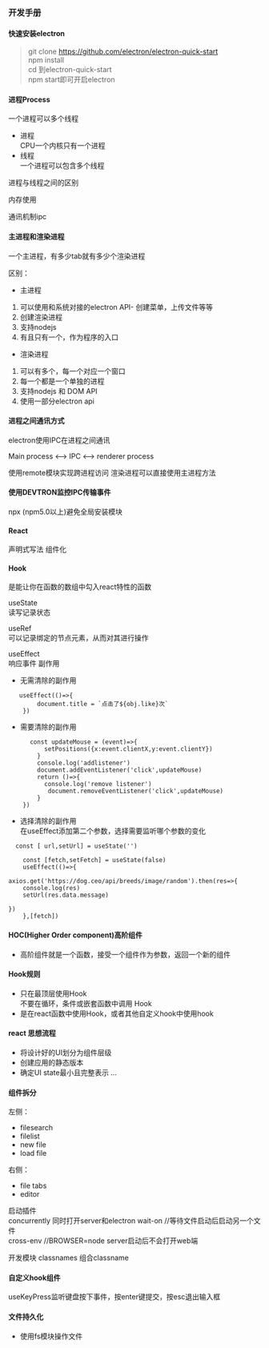 ### 开发手册

#### 快速安装electron
 > git clone https://github.com/electron/electron-quick-start   
 >npm install   
 cd 到electron-quick-start   
   npm start即可开启electron


#### 进程Process

一个进程可以多个线程

- 进程   
CPU一个内核只有一个进程
- 线程    
一个进程可以包含多个线程

进程与线程之间的区别  

内存使用

通讯机制ipc

#### 主进程和渲染进程  
一个主进程，有多少tab就有多少个渲染进程

区别：
- 主进程  
1. 可以使用和系统对接的electron API- 创建菜单，上传文件等等  
2. 创建渲染进程
3. 支持nodejs
4. 有且只有一个，作为程序的入口

- 渲染进程
1. 可以有多个，每一个对应一个窗口
2. 每一个都是一个单独的进程
3. 支持nodejs 和 DOM API
4. 使用一部分electron api


#### 进程之间通讯方式
electron使用IPC在进程之间通讯

Main process <--> IPC <--> renderer process

使用remote模块实现跨进程访问
渲染进程可以直接使用主进程方法

#### 使用DEVTRON监控IPC传输事件

npx (npm5.0以上)避免全局安装模块

#### React

声明式写法
组件化


#### Hook
是能让你在函数的数组中勾入react特性的函数   

useState  
读写记录状态   

useRef   
可以记录绑定的节点元素，从而对其进行操作   

useEffect  
响应事件
副作用   
- 无需清除的副作用   
```
   useEffect(()=>{
        document.title = `点击了${obj.like}次`
    })
```
- 需要清除的副作用
```
      const updateMouse = (event)=>{
          setPositions({x:event.clientX,y:event.clientY})
        }
        console.log('addlistener')
        document.addEventListener('click',updateMouse)
        return ()=>{
          console.log('remove listener')
           document.removeEventListener('click',updateMouse)
        }
    })
```
- 选择清除的副作用   
在useEffect添加第二个参数，选择需要监听哪个参数的变化
```
  const [ url,setUrl] = useState('')
  
    const [fetch,setFetch] = useState(false)
    useEffect(()=>{

axios.get('https://dog.ceo/api/breeds/image/random').then(res=>{
    console.log(res)
    setUrl(res.data.message)

})
    },[fetch])
```

#### HOC(Higher Order component)高阶组件   
- 高阶组件就是一个函数，接受一个组件作为参数，返回一个新的组件  


#### Hook规则

- 只在最顶层使用Hook   
不要在循环，条件或嵌套函数中调用 Hook  
- 是在react函数中使用Hook，或者其他自定义hook中使用hook


#### react 思想流程
- 将设计好的UI划分为组件层级  
- 创建应用的静态版本  
- 确定UI state最小且完整表示
...

#### 组件拆分  
左侧：   
- filesearch   
- filelist
- new file
- load file 

右侧：
- file tabs
- editor

启动插件   
concurrently   同时打开server和electron
wait-on //等待文件启动后启动另一个文件    
cross-env  //BROWSER=node server启动后不会打开web端   


开发模块
classnames 组合classname  

#### 自定义hook组件

useKeyPress监听键盘按下事件，按enter键提交，按esc退出输入框


#### 文件持久化

- 使用fs模块操作文件

